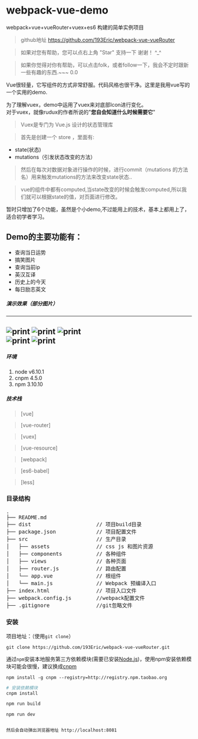 # webpack-vue-demo
webpack+vue+vueRouter+vuex+es6 构建的简单实例项目 

> github地址 https://github.com/193Eric/webpack-vue-vueRouter 

> 如果对您有帮助，您可以点右上角 "Star" 支持一下 谢谢！ ^_^  

> 如果你觉得对你有帮助，可以点击folk，或者follow一下，我会不定时跟新一些有趣的东西.~~~ 0.0  


Vue很轻量，它写组件的方式非常舒服。代码风格也很干净。这里是我用vue写的一个实用的demo.

为了理解vuex，demo中运用了vuex来对底部Icon进行变化。  
对于vuex，就像rudux的作者所说的"**您自会知道什么时候需要它**"  
> Vuex是专门为 Vue.js 设计的状态管理库   

> 首先是创建一个 store ，里面有:  

- state(状态)  
- mutations（引发状态改变的方法）  

>然后在每次对数据对象进行操作的时候，进行commit（mutations 的方法名）用来触发mutations的方法来改变state状态..   

>vue的组件中都有computed,当state改变的时候会触发computed,所以我们就可以根据state的值，对页面进行修改。  

暂时只增加了6个功能，虽然是个小demo,不过能用上的技术，基本上都用上了，适合初学者学习。
## Demo的主要功能有：

- 查询当日运势
- 搞笑图片  
- 查询当前ip  
- 英汉互译  
- 历史上的今天  
- 每日励志英文

##### 演示效果（部分图片）
 ---

![print](https://github.com/193Eric/webpack-vue-vueRouter/blob/master/src/assets/images/page1.png) 
![print](https://github.com/193Eric/webpack-vue-vueRouter/blob/master/src/assets/images/page2.png)
![print](https://github.com/193Eric/webpack-vue-vueRouter/blob/master/src/assets/images/page3.png)  
![print](https://github.com/193Eric/webpack-vue-vueRouter/blob/master/src/assets/images/page4.png)
![print](https://github.com/193Eric/webpack-vue-vueRouter/blob/master/src/assets/images/page5.png) 
---
##### 环境
 1. node v6.10.1
 2. cnpm 4.5.0
 3. npm 3.10.10

##### 技术栈

> [vue]

> [vue-router]

> [vuex]  

> [vue-resource]

> [webpack]

> [es6-babel]

> [less]


### 目录结构
<pre>
.
├── README.md           
├── dist                     // 项目build目录
├── package.json             // 项目配置文件
├── src                      // 生产目录
│   ├── assets               // css js 和图片资源
│   ├── components           // 各种组件
│   ├── views                // 各种页面
│   ├── router.js            // 路由配置
│   └── app.vue              // 根组件
│   └── main.js              // Webpack 预编译入口         
├── index.html               // 项目入口文件
├── webpack.config.js        //webpack配置文件
├── .gitignore               //git忽略文件
</pre>
### 安装
项目地址：（使用`git clone`）

```shell
git clone https://github.com/193Eric/webpack-vue-vueRouter.git
```

通过`npm`安装本地服务第三方依赖模块(需要已安装[Node.js](https://nodejs.org/))，使用npm安装依赖模块可能会很慢，建议换成[cnpm](http://cnpmjs.org/)

```shell
npm install -g cnpm --registry=http://registry.npm.taobao.org
```

```bash
# 安装依赖模块
cnpm install

npm run build

npm run dev


然后会自动弹出浏览器地址 http://localhost:8081
